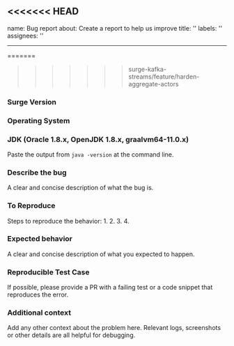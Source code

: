 <<<<<<< HEAD
---
name: Bug report
about: Create a report to help us improve
title: ''
labels: ''
assignees: ''

---
=======
>>>>>>> surge-kafka-streams/feature/harden-aggregate-actors
### Surge Version

### Operating System

### JDK (Oracle 1.8.x, OpenJDK 1.8.x, graalvm64-11.0.x)

Paste the output from `java -version` at the command line.

### Describe the bug
A clear and concise description of what the bug is.

### To Reproduce
Steps to reproduce the behavior:
1.
2.
3.
4.

### Expected behavior
A clear and concise description of what you expected to happen.

### Reproducible Test Case

If possible, please provide a PR with a failing test or a code snippet that reproduces the error.

### Additional context
Add any other context about the problem here.  Relevant logs, screenshots or other details are all helpful for debugging.

